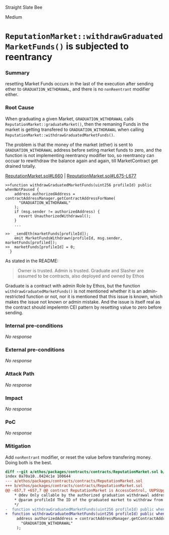 Straight Slate Bee

Medium

# `ReputationMarket::withdrawGraduatedMarketFunds()` is subjected to reentrancy

### Summary

resetting Market Funds occurs in the last of the execution after sending ether to `GRADUATION_WITHDRAWAL`, and there is no `nonReentrant` modifier either.


### Root Cause

When graduating a given Market, `GRADUATION_WITHDRAWAL` calls `ReputationMarket::graduateMarket()`, then the remaning Funds in the market is getting transfered to `GRADUATION_WITHDRAWAL` when calling `ReputationMarket::withdrawGraduatedMarketFunds()`.

The problem is that the money of the market (ether) is sent to `GRADUATION_WITHDRAWAL` address before seting market funds to zero, and the function is not implementing reentrancy modifier too, so reentrancy can occuar to rewithdraw the balance again and again, till MarketContract get drained totally.

[ReputationMarket.sol#L660](https://github.com/sherlock-audit/2024-11-ethos-network-ii/blob/main/ethos/packages/contracts/contracts/ReputationMarket.sol#L660) | [ReputationMarket.sol#L675-L677](https://github.com/sherlock-audit/2024-11-ethos-network-ii/blob/main/ethos/packages/contracts/contracts/ReputationMarket.sol#L675-L677)
```solidity
>>function withdrawGraduatedMarketFunds(uint256 profileId) public whenNotPaused {
    address authorizedAddress = contractAddressManager.getContractAddressForName(
      "GRADUATION_WITHDRAWAL"
    );
    if (msg.sender != authorizedAddress) {
      revert UnauthorizedWithdrawal();
    }
    ...

>>  _sendEth(marketFunds[profileId]);
    emit MarketFundsWithdrawn(profileId, msg.sender, marketFunds[profiled]);
>>  marketFunds[profileId] = 0;
  }

```

As stated in the README:
> Owner is trusted. Admin is trusted. Graduate and Slasher are assumed to be contracts, also deployed and owned by Ethos

Graduate is a contract with admin Role by Ethos, but the function `withdrawGraduatedMarketFunds()` is not mentioned whether it is an admin-restricted function or not, nor it is mentioned that this issue is known, which makes the issue not known or admin mistake. And the issue is itself real as the contract should impelemtn CEI pattern by resetting value to zero before sending.


### Internal pre-conditions

_No response_

### External pre-conditions

_No response_

### Attack Path

_No response_

### Impact

_No response_

### PoC

_No response_

### Mitigation

Add `nonRentrant` modifier, or reset the value before transfering money. Doing both is the best.

```diff
diff --git a/ethos/packages/contracts/contracts/ReputationMarket.sol b/ethos/packages/contracts/contracts/ReputationMarket.sol
index 0a70a10..0424c1e 100644
--- a/ethos/packages/contracts/contracts/ReputationMarket.sol
+++ b/ethos/packages/contracts/contracts/ReputationMarket.sol
@@ -657,7 +657,7 @@ contract ReputationMarket is AccessControl, UUPSUpgradeable, ReentrancyGuard {
    * @dev Only callable by the authorized graduation withdrawal address
    * @param profileId The ID of the graduated market to withdraw from
    */
-  function withdrawGraduatedMarketFunds(uint256 profileId) public whenNotPaused {
+  function withdrawGraduatedMarketFunds(uint256 profileId) public whenNotPaused nonReentrant {
     address authorizedAddress = contractAddressManager.getContractAddressForName(
       "GRADUATION_WITHDRAWAL"
     );
```
